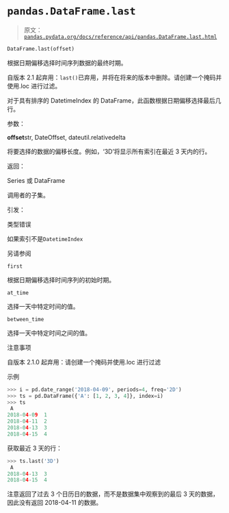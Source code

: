 # `pandas.DataFrame.last`

> 原文：[`pandas.pydata.org/docs/reference/api/pandas.DataFrame.last.html`](https://pandas.pydata.org/docs/reference/api/pandas.DataFrame.last.html)

```py
DataFrame.last(offset)
```

根据日期偏移选择时间序列数据的最终时期。

自版本 2.1 起弃用：`last()`已弃用，并将在将来的版本中删除。请创建一个掩码并使用.loc 进行过滤。

对于具有排序的 DatetimeIndex 的 DataFrame，此函数根据日期偏移选择最后几行。

参数：

**offset**str, DateOffset, dateutil.relativedelta

将要选择的数据的偏移长度。例如，‘3D’将显示所有索引在最近 3 天内的行。

返回：

Series 或 DataFrame

调用者的子集。

引发：

类型错误

如果索引不是`DatetimeIndex`

另请参阅

`first`

根据日期偏移选择时间序列的初始时期。

`at_time`

选择一天中特定时间的值。

`between_time`

选择一天中特定时间之间的值。

注意事项

自版本 2.1.0 起弃用：请创建一个掩码并使用.loc 进行过滤

示例

```py
>>> i = pd.date_range('2018-04-09', periods=4, freq='2D')
>>> ts = pd.DataFrame({'A': [1, 2, 3, 4]}, index=i)
>>> ts
 A
2018-04-09  1
2018-04-11  2
2018-04-13  3
2018-04-15  4 
```

获取最近 3 天的行：

```py
>>> ts.last('3D')  
 A
2018-04-13  3
2018-04-15  4 
```

注意返回了过去 3 个日历日的数据，而不是数据集中观察到的最后 3 天的数据，因此没有返回 2018-04-11 的数据。

